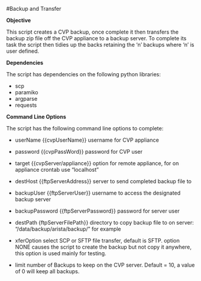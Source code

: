 #Backup and Transfer

**Objective**

This script creates a CVP backup, once complete it then transfers the backup zip file off the CVP appliance to a backup server. To complete its task the script then tidies up the backs retaining the ‘n’ backups where ‘n’ is user defined.

**Dependencies**

The script has dependencies on the following python libraries:
 - scp
 - paramiko
 - argparse
 - requests

**Command Line Options**

The script has the following command line options to complete:

- userName {{cvpUserName}} username for CVP appliance

- password {{cvpPassWord}} password for CVP user

- target {{cvpServer/appliance}} option for remote appliance, for on appliance crontab use “localhost”

- destHost {{ftpServerAddress}} server to send completed backup file to

- backupUser {{ftpServerUser}} username to access the designated backup server

- backupPassword {{ftpServerPassword}} password for server user

- destPath {ftpServerFilePath}} directory to copy backup file to on server: “/data/backup/arista/backup/” for example

- xferOption select SCP or SFTP file transfer, default is SFTP.  option NONE causes the script to create the backup but not copy it anywhere, this option is used mainly for testing.

- limit  number of Backups to keep on the CVP server. Default = 10, a value of 0 will keep all backups. 
